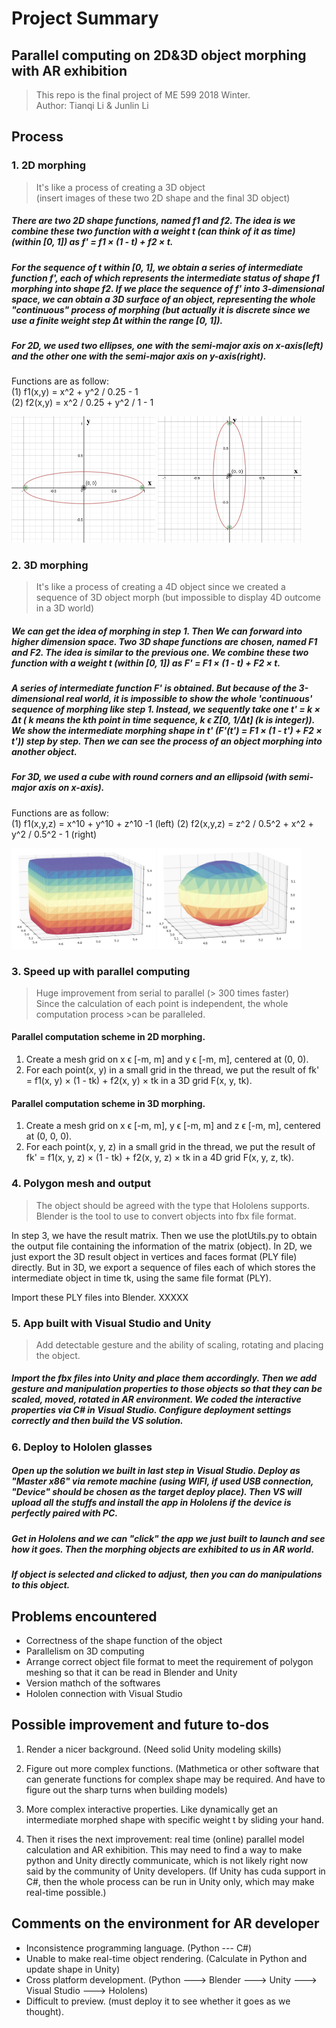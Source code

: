 # Project Summary
## Parallel computing on 2D&3D object morphing with AR exhibition

> This repo is the final project of ME 599 2018 Winter.<br>
> Author: Tianqi Li & Junlin Li

## Process
### 1. 2D morphing
> It's like a process of creating a 3D object  
>(insert images of these two 2D shape and the final 3D object)  

##### There are two 2D shape functions, named f1 and f2. The idea is we combine these two function with a weight t (can think of it as time) (within [0, 1]) as f' = f1 × (1 - t) + f2 × t.
##### For the sequence of t within [0, 1], we obtain a series of intermediate function f', each of which represents the intermediate status of shape f1 morphing into shape f2. If we place the sequence of f' into 3-dimensional space, we can obtain a 3D surface of an object, representing the whole "continuous" process of morphing (but actually it is discrete since we use a finite weight step Δt within the range [0, 1]).

##### For 2D, we used two ellipses, one with the semi-major axis on x-axis(left) and the other one with the semi-major axis on y-axis(right).

Functions are as follow:  
(1) f1(x,y) = x^2 + y^2 / 0.25 - 1  
(2) f2(x,y) = x^2 / 0.25 + y^2 / 1 - 1

<img src="ellipse_x.jpg" width="230">
<img src="ellipse_y.jpg" width="230">

### 2. 3D morphing
> It's like a process of creating a 4D object since we created a sequence of 3D object morph (but impossible to display 4D outcome in a 3D world)  

##### We can get the idea of morphing in step 1. Then We can forward into higher dimension space. Two 3D shape functions are chosen, named F1 and F2. The idea is similar to the previous one. We combine these two function with a weight t (within [0, 1]) as F' = F1 × (1 - t) + F2 × t.
##### A series of intermediate function F' is obtained. But because of the 3-dimensional real world, it is impossible to show the whole 'continuous' sequence of morphing like step 1. Instead, we sequently take one t' = k × Δt ( k means the kth point in time sequence, k ϵ Z[0, 1/Δt] (k is integer)). We show the intermediate morphing shape in t' (F'(t') = F1 × (1 - t') + F2 × t')) step by step. Then we can see the process of an object morphing into another object.

##### For 3D, we used a cube with round corners and an ellipsoid (with semi-major axis on x-axis).  
Functions are as follow:  
(1) f1(x,y,z) = x^10 + y^10 + z^10 -1 (left)
(2) f2(x,y,z) = z^2 / 0.5^2 + x^2 + y^2 / 0.5^2 - 1 (right)

<img src="cube.jpg" width="230">
<img src="ellipsoid.jpg" width="230">

### 3. Speed up with parallel computing
> Huge improvement from serial to parallel (> 300 times faster)  
>Since the calculation of each point is independent, the whole computation process >can be paralleled.

#### Parallel computation scheme in 2D morphing.

1. Create a mesh grid on x ϵ [-m, m] and y ϵ [-m, m], centered at (0, 0).
2. For each point(x, y) in a small grid in the thread, we put the result of fk' = f1(x, y) × (1 - tk) + f2(x, y) × tk in a 3D grid F(x, y, tk).


#### Parallel computation scheme in 3D morphing.
1. Create a mesh grid on x ϵ [-m, m], y ϵ [-m, m] and z ϵ [-m, m], centered at (0, 0, 0).
2. For each point(x, y, z) in a small grid in the thread, we put the result of fk' = f1(x, y, z) × (1 - tk) + f2(x, y, z) × tk in a 4D grid F(x, y, z, tk).

### 4. Polygon mesh and output
> The object should be agreed with the type that Hololens supports.
> Blender is the tool to use to convert objects into fbx file format.  

In step 3, we have the result matrix. Then we use the plotUtils.py to obtain the output file containing the information of the matrix (object). In 2D, we just export the 3D result object in vertices and faces format (PLY file) directly. But in 3D, we export a sequence of files each of which stores the intermediate object in time tk, using the same file format (PLY).

Import these PLY files into Blender. XXXXX

### 5. App built with Visual Studio and Unity

> Add detectable gesture and the ability of scaling, rotating and placing the object.

##### Import the fbx files into Unity and place them accordingly. Then we add gesture and manipulation properties to those objects so that they can be scaled, moved, rotated in AR environment. We coded the interactive properties via C# in Visual Studio. Configure deployment settings correctly and then build the VS solution.

### 6. Deploy to Hololen glasses

##### Open up the solution we built in last step in Visual Studio. Deploy as "Master x86" via remote machine (using WIFI, if used USB connection, "Device" should be chosen as the target deploy place). Then VS will upload all the stuffs and install the app in Hololens if the device is perfectly paired with PC.
##### Get in Hololens and we can "click" the app we just built to launch and see how it goes. Then the morphing objects are exhibited to us in AR world.
##### If object is selected and clicked to adjust, then you can do manipulations to this object.

## Problems encountered
* Correctness of the shape function of the object
* Parallelism on 3D computing
* Arrange correct object file format to meet the requirement of polygon meshing so that it can be read in Blender and Unity
* Version mathch of the softwares
* Hololen connection with Visual Studio

## Possible improvement and future to-dos

1. Render a nicer background. (Need solid Unity modeling skills)

2. Figure out more complex functions. (Mathmetica or other software that can generate functions for complex shape may be required. And have to figure out the sharp turns when building models)

3. More complex interactive properties. Like dynamically get an intermediate morphed shape with specific weight t by sliding your hand.

4. Then it rises the next improvement: real time (online) parallel model calculation and AR exhibition. This may need to find a way to make python and Unity directly communicate, which is not likely right now said by the community of Unity developers. (If Unity has cuda support in C#, then the whole process can be run in Unity only, which may make real-time possible.)

## Comments on the environment for AR developer
* Inconsistence programming language. (Python --- C#)
* Unable to make real-time object rendering. (Calculate in Python and update shape in Unity)
* Cross platform development. (Python ---> Blender ---> Unity ---> Visual Studio ---> Hololens)
* Difficult to preview. (must deploy it to see whether it goes as we thought).
